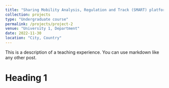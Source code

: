 ```yaml
---
title: "Sharing Mobility Analysis, Regulation and Track (SMART) platform"
collection: projects
type: "Undergraduate course"
permalink: /projects/project-2
venue: "University 1, Department"
date: 2022-11-30
location: "City, Country"
---
```


This is a description of a teaching experience. You can use markdown like any other post.

Heading 1
======
